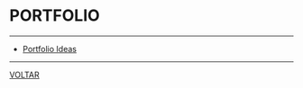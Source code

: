 # PORTFOLIO

---

* [Portfolio Ideas](https://github.com/Evavic44/portfolio-ideas)

---

[VOLTAR](README.md)
